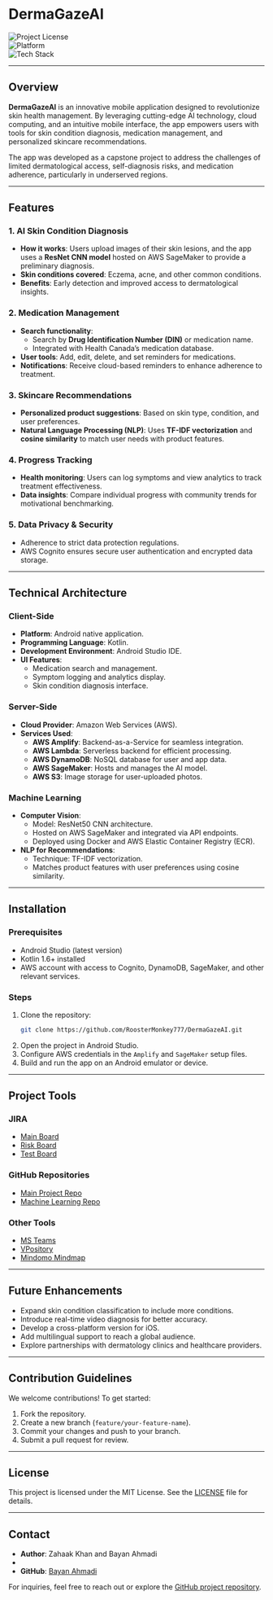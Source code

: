 
# DermaGazeAI

![Project License](https://img.shields.io/badge/license-MIT-blue)  
![Platform](https://img.shields.io/badge/platform-Android-yellow)  
![Tech Stack](https://img.shields.io/badge/tech-stack-Kotlin%20%7C%20AWS%20%7C%20ML-orange)

---

## Overview

**DermaGazeAI** is an innovative mobile application designed to revolutionize skin health management. By leveraging cutting-edge AI technology, cloud computing, and an intuitive mobile interface, the app empowers users with tools for skin condition diagnosis, medication management, and personalized skincare recommendations. 

The app was developed as a capstone project to address the challenges of limited dermatological access, self-diagnosis risks, and medication adherence, particularly in underserved regions.

---

## Features

### **1. AI Skin Condition Diagnosis**
- **How it works**: Users upload images of their skin lesions, and the app uses a **ResNet CNN model** hosted on AWS SageMaker to provide a preliminary diagnosis.
- **Skin conditions covered**: Eczema, acne, and other common conditions.
- **Benefits**: Early detection and improved access to dermatological insights.

### **2. Medication Management**
- **Search functionality**: 
  - Search by **Drug Identification Number (DIN)** or medication name.
  - Integrated with Health Canada’s medication database.
- **User tools**: Add, edit, delete, and set reminders for medications.
- **Notifications**: Receive cloud-based reminders to enhance adherence to treatment.

### **3. Skincare Recommendations**
- **Personalized product suggestions**: Based on skin type, condition, and user preferences.
- **Natural Language Processing (NLP)**: Uses **TF-IDF vectorization** and **cosine similarity** to match user needs with product features.

### **4. Progress Tracking**
- **Health monitoring**: Users can log symptoms and view analytics to track treatment effectiveness.
- **Data insights**: Compare individual progress with community trends for motivational benchmarking.

### **5. Data Privacy & Security**
- Adherence to strict data protection regulations.
- AWS Cognito ensures secure user authentication and encrypted data storage.

---

## Technical Architecture

### **Client-Side**
- **Platform**: Android native application.
- **Programming Language**: Kotlin.
- **Development Environment**: Android Studio IDE.
- **UI Features**:
  - Medication search and management.
  - Symptom logging and analytics display.
  - Skin condition diagnosis interface.

### **Server-Side**
- **Cloud Provider**: Amazon Web Services (AWS).
- **Services Used**:
  - **AWS Amplify**: Backend-as-a-Service for seamless integration.
  - **AWS Lambda**: Serverless backend for efficient processing.
  - **AWS DynamoDB**: NoSQL database for user and app data.
  - **AWS SageMaker**: Hosts and manages the AI model.
  - **AWS S3**: Image storage for user-uploaded photos.

### **Machine Learning**
- **Computer Vision**:
  - Model: ResNet50 CNN architecture.
  - Hosted on AWS SageMaker and integrated via API endpoints.
  - Deployed using Docker and AWS Elastic Container Registry (ECR).
- **NLP for Recommendations**:
  - Technique: TF-IDF vectorization.
  - Matches product features with user preferences using cosine similarity.

---

## Installation

### **Prerequisites**
- Android Studio (latest version)
- Kotlin 1.6+ installed
- AWS account with access to Cognito, DynamoDB, SageMaker, and other relevant services.

### **Steps**
1. Clone the repository:
   ```bash
   git clone https://github.com/RoosterMonkey777/DermaGazeAI.git
   ```
2. Open the project in Android Studio.
3. Configure AWS credentials in the `Amplify` and `SageMaker` setup files.
4. Build and run the app on an Android emulator or device.

---

## Project Tools

### **JIRA**
- [Main Board](https://cremacle.atlassian.net/jira/software/projects/DPP/boards/1)
- [Risk Board](https://cremacle.atlassian.net/jira/software/projects/DRM/boards/2)
- [Test Board](https://cremacle.atlassian.net/jira/software/projects/DTP/boards/3)

### **GitHub Repositories**
- [Main Project Repo](https://github.com/RoosterMonkey777/DermaGazeAI/tree/test-2git-)
- [Machine Learning Repo](https://github.com/RoosterMonkey777/DermaGazeAi-ML.git)

### **Other Tools**
- [MS Teams](https://teams.microsoft.com/v2/?culture=en-ca&country=ca)
- [VPository](https://online.visual-paradigm.com/admin.jsp#projects)
- [Mindomo Mindmap](https://www.mindomo.com/mindmap/42fd2b0390894a0fb86326817779ead7?b=639)

---

## Future Enhancements

- Expand skin condition classification to include more conditions.
- Introduce real-time video diagnosis for better accuracy.
- Develop a cross-platform version for iOS.
- Add multilingual support to reach a global audience.
- Explore partnerships with dermatology clinics and healthcare providers.

---

## Contribution Guidelines

We welcome contributions! To get started:
1. Fork the repository.
2. Create a new branch (`feature/your-feature-name`).
3. Commit your changes and push to your branch.
4. Submit a pull request for review.

---

## License

This project is licensed under the MIT License. See the [LICENSE](LICENSE) file for details.

---

## Contact

- **Author**: Zahaak Khan and Bayan Ahmadi 
- 
- **GitHub**: [Bayan Ahmadi](https://github.com/RoosterMonkey777)  

For inquiries, feel free to reach out or explore the [GitHub project repository](https://github.com/RoosterMonkey777/DermaGazeAI).
